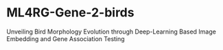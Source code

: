# ML4RG-Gene-2-birds
Unveiling Bird Morphology Evolution through Deep-Learning Based Image Embedding and Gene Association Testing
